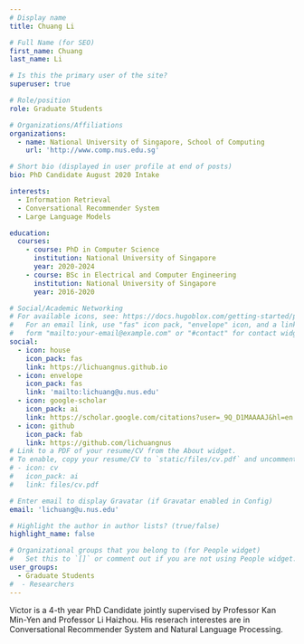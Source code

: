 ```yaml
---
# Display name
title: Chuang Li 

# Full Name (for SEO)
first_name: Chuang
last_name: Li

# Is this the primary user of the site?
superuser: true

# Role/position
role: Graduate Students

# Organizations/Affiliations
organizations:
  - name: National University of Singapore, School of Computing
    url: 'http://www.comp.nus.edu.sg'

# Short bio (displayed in user profile at end of posts)
bio: PhD Candidate August 2020 Intake

interests:
  - Information Retrieval
  - Conversational Recommender System
  - Large Language Models

education:
  courses:
    - course: PhD in Computer Science
      institution: National University of Singapore
      year: 2020-2024
    - course: BSc in Electrical and Computer Engineering
      institution: National University of Singapore
      year: 2016-2020

# Social/Academic Networking
# For available icons, see: https://docs.hugoblox.com/getting-started/page-builder/#icons
#   For an email link, use "fas" icon pack, "envelope" icon, and a link in the
#   form "mailto:your-email@example.com" or "#contact" for contact widget.
social:
  - icon: house
    icon_pack: fas
    link: https://lichuangnus.github.io
  - icon: envelope
    icon_pack: fas
    link: 'mailto:lichuang@u.nus.edu'
  - icon: google-scholar
    icon_pack: ai
    link: https://scholar.google.com/citations?user=_9Q_D1MAAAAJ&hl=en
  - icon: github
    icon_pack: fab
    link: https://github.com/lichuangnus
# Link to a PDF of your resume/CV from the About widget.
# To enable, copy your resume/CV to `static/files/cv.pdf` and uncomment the lines below.
# - icon: cv
#   icon_pack: ai
#   link: files/cv.pdf

# Enter email to display Gravatar (if Gravatar enabled in Config)
email: 'lichuang@u.nus.edu'

# Highlight the author in author lists? (true/false)
highlight_name: false

# Organizational groups that you belong to (for People widget)
#   Set this to `[]` or comment out if you are not using People widget.
user_groups:
  - Graduate Students
#  - Researchers
---
```


Victor is a 4-th year PhD Candidate jointly supervised by Professor Kan Min-Yen and Professor Li Haizhou. His reserach interestes are in Conversational Recommender System and Natural Language Processing. 


